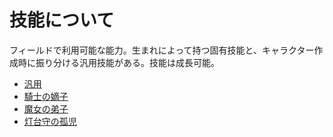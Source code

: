 # 技能について

フィールドで利用可能な能力。生まれによって持つ固有技能と、キャラクター作成時に振り分ける汎用技能がある。技能は成長可能。

- [汎用](./common.md)
- [騎士の嫡子](./knight.md)
- [魔女の弟子](./witch.md)
- [灯台守の孤児](./keeper.md)
